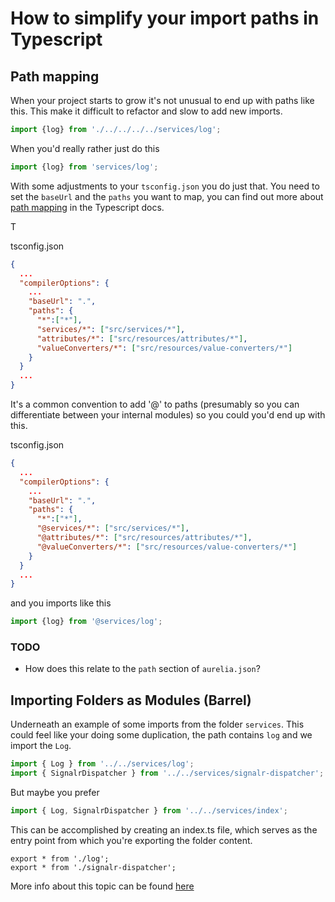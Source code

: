 # How to simplify your import paths in Typescript

## Path mapping
When your project starts to grow it's not unusual to end up with paths like this. This make it difficult to refactor and slow to add new imports.

```typescript
import {log} from './../../../../services/log';
```

When you'd really rather just do this

```typescript
import {log} from 'services/log';
```

With some adjustments to your `tsconfig.json` you do just that. You need to set the `baseUrl` and the `paths` you want to map, you can find out more about [path mapping](https://www.typescriptlang.org/docs/handbook/module-resolution.html#path-mapping) in the Typescript docs.

T

tsconfig.json
```json 
{ 
  ...
  "compilerOptions": {
    ...
    "baseUrl": ".",
    "paths": {
      "*":["*"],
      "services/*": ["src/services/*"],
      "attributes/*": ["src/resources/attributes/*"],
      "valueConverters/*": ["src/resources/value-converters/*"]
    }
  }
  ...
}
```

It's a common convention to add '@' to paths (presumably so you can differentiate between your internal modules) so you could you'd end up with this.

tsconfig.json
```json 
{ 
  ...
  "compilerOptions": {
    ...
    "baseUrl": ".",
    "paths": {
      "*":["*"],
      "@services/*": ["src/services/*"],
      "@attributes/*": ["src/resources/attributes/*"],
      "@valueConverters/*": ["src/resources/value-converters/*"]
    }
  }
  ...
}
```

and you imports like this


```typescript
import {log} from '@services/log';
```

### TODO
- How does this relate to the `path` section of `aurelia.json`?


## Importing Folders as Modules (Barrel)
Underneath an example of some imports from the folder `services`. This could feel like your doing some duplication, the path contains `log` and we import the `Log`.

```typescript
import { Log } from '../../services/log';
import { SignalrDispatcher } from '../../services/signalr-dispatcher';
```

But maybe you prefer

```typescript
import { Log, SignalrDispatcher } from '../../services/index';
```

This can be accomplished by creating an index.ts file, which serves as the entry point from which you're exporting the folder content.

```
export * from './log';
export * from './signalr-dispatcher';
```

More info about this topic can be found [here](https://github.com/basarat/typescript-book/blob/master/docs/tips/barrel.md)
